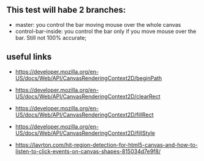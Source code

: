 ## This test will habe 2 branches:

- master: you control the bar moving mouse over the whole canvas
- control-bar-inside: you control the bar only if you move mouse over
    the bar. Still not 100% accurate;

## useful links

- https://developer.mozilla.org/en-US/docs/Web/API/CanvasRenderingContext2D/beginPath

- https://developer.mozilla.org/en-US/docs/Web/API/CanvasRenderingContext2D/clearRect

- https://developer.mozilla.org/en-US/docs/Web/API/CanvasRenderingContext2D/fillRect

- https://developer.mozilla.org/en-US/docs/Web/API/CanvasRenderingContext2D/fillStyle

- https://lavrton.com/hit-region-detection-for-html5-canvas-and-how-to-listen-to-click-events-on-canvas-shapes-815034d7e9f8/